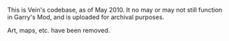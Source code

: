 This is Vein's codebase, as of May 2010. It no may or may not still function in Garry's Mod, and is uploaded for archival purposes.

Art, maps, etc. have been removed.
